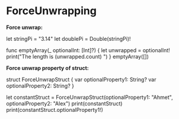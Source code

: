 # ForceUnwrapping



**Force unwrap:**

let stringPi = "3.14"
let doublePi = Double(stringPi)!



func emptyArray(_ optionalInt: [Int]?) {
    let unwrapped = optionalInt!
    print("The length is \(unwrapped.count) ")
}
emptyArray([])


**Force unwrap property of struct:**

struct ForceUnwrapStruct {
    var optionalProperty1: String?
    var optionalProperty2: String?
}

let constantStruct = ForceUnwrapStruct(optionalProperty1: "Ahmet", optionalProperty2: "Alex")
print(constantStruct)
print(constantStruct.optionalProperty1!)
